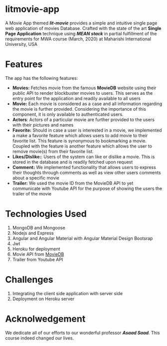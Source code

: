 # litmovie-app
A Movie App themed _**lit-movie**_ provides a simple and intuitive single page web application of movies Database. Crafted with the state of the art **Single Page Application** technique using _**MEAN stack**_ in partial fulfillment of the requirements for MWA course (March, 2020) at Maharishi International University, USA

# Features
The app has the following features:
*   **Movies:** Fetches movie from the famous **MovieDB** website using their public API to render blockbuster movies to users. This serves as the entry point for the application and readily available to all users
*   **Movie:** Each movie is considered as a case and all information regarding the movie is further provided. Considering the importance of this component, it is only available to authenticated users. 
*	**Actors**: Actors of a particular movie are further provided to the users with their pictures and names
*	**Favorite:** Should in case a user is interested in a movie, we implemented a make a favorite feature which allows users to add movie to their favorite list. This feature is synonymous to bookmarking a movie. Coupled with the feature is another feature which allows the user to remove movie(s) from their favorite list.
*   **Likes/Dislike:**: Users of the system can like or dislike a movie. This is stored in the database and is readily fetched upon request
*	**Comment:** We implemented functionality that allows users to express their thoughts through comments as well as view other users comments about a specific movie
*	**Trailer:** We used the movie ID from the MovieDB API to yet communicate with Youtube API for the purpose of showing the users the trailer of the movie 

# Technologies Used 
1. MongoDB and Mongoose
1. Nodejs and Express
1. Angular and Angular Material with Angular Material Design Bootsrap 
1. Jwt
1. Heroku for deployment 
1. Movie API from [MovieDB](https://www.themoviedb.org/settings/api)
1. Trailer from Youtube API


# Challenges 
1. Integrating the client side application with server side 
1. Deployment on Heroku server


# Acknolwedgement 
We dedicate all of our efforts to our wonderful professor _**Asaad Saad**_. This course indeed changed our lives. 
